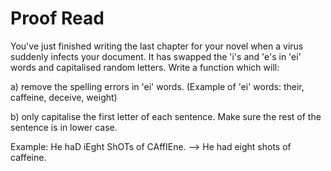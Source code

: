 # Proof Read

You've just finished writing the last chapter for your novel when a virus suddenly infects your document. It has swapped the 'i's and 'e's in 'ei' words and capitalised random letters. Write a function which will:

a) remove the spelling errors in 'ei' words. (Example of 'ei' words: their, caffeine, deceive, weight)

b) only capitalise the first letter of each sentence. Make sure the rest of the sentence is in lower case.

Example: He haD iEght ShOTs of CAffIEne. --> He had eight shots of caffeine.